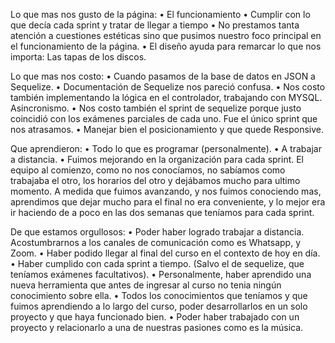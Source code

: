 Lo que mas nos gusto de la página: 
•	El funcionamiento
•	Cumplir con lo que decía cada sprint y tratar de llegar a tiempo
•	No prestamos tanta atención a cuestiones estéticas sino que pusimos nuestro foco principal en el funcionamiento de la página. 
•	El diseño ayuda para remarcar lo que nos importa: Las tapas de los discos. 

Lo que mas nos costo: 
•	Cuando pasamos de la base de datos en JSON a Sequelize. 
•	Documentación de Sequelize nos pareció confusa. 
•	Nos costo también implementando la lógica en el controlador, trabajando con MYSQL. Asincronismo. 
•	Nos costo también el sprint de sequelize porque justo coincidió con los exámenes parciales de cada uno. Fue el único sprint que nos atrasamos. 
•	Manejar bien el posicionamiento y que quede Responsive. 


Que aprendieron: 
•	Todo lo que es programar (personalmente). 
•	A trabajar a distancia. 
•	Fuimos mejorando en la organización para cada sprint. El equipo al comienzo, como no nos conocíamos, no sabíamos como trabajaba el otro, los horarios del otro y dejábamos mucho para ultimo momento. A medida que fuimos avanzando, y nos fuimos conociendo mas, aprendimos que dejar mucho para el final no era conveniente, y lo mejor era ir haciendo de a poco en las dos semanas que teníamos para cada sprint. 

De que estamos orgullosos: 
•	Poder haber logrado trabajar a distancia. Acostumbrarnos a los canales de comunicación como es Whatsapp, y Zoom. 
•	Haber podido llegar al final del curso en el contexto de hoy en día. 
•	Haber cumplido con cada sprint a tiempo. (Salvo el de sequelize, que teníamos exámenes facultativos). 
•	Personalmente, haber aprendido una nueva herramienta que antes de ingresar al curso no tenia ningún conocimiento sobre ella. 
•	Todos los conocimientos que teníamos y que fuimos aprendiendo a lo largo del curso, poder desarrollarlos en un solo proyecto y que haya funcionado bien. 
•	Poder haber trabajado con un proyecto y relacionarlo a una de nuestras pasiones como es la música. 
